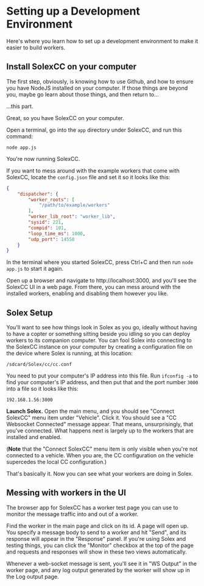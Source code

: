 # Setting up a Development Environment

Here's where you learn how to set up a development environment to make it easier to build workers.

## Install SolexCC on your computer

The first step, obviously, is knowing how to use Github, and how to ensure you have NodeJS installed on your computer. If those things are beyond you, maybe go learn about those things, and then return to...

...this part.

Great, so you have SolexCC on your computer.

Open a terminal, go into the `app` directory under SolexCC, and run this command:

`node app.js`

You're now running SolexCC.

If you want to mess around with the example workers that come with SolexCC, locate the `config.json` file and set it so it looks like this:

```json
{
    "dispatcher": {
        "worker_roots": [
            "/path/to/example/workers"
        ],
        "worker_lib_root": "worker_lib",
        "sysid": 221,
        "compid": 101,
        "loop_time_ms": 1000,
        "udp_port": 14550
    }
}

```

In the terminal where you started SolexCC, press Ctrl+C and then run `node app.js` to start it again.

Open up a browser and navigate to http://localhost:3000, and you'll see the SolexCC UI in a web page. From there, you can mess around with the installed workers, enabling and disabling them however you like.

## Solex Setup

You'll want to see how things look in Solex as you go, ideally without having to have a copter or something sitting beside you idling so you can deploy workers to its companion computer. You can fool Solex into connecting to the SolexCC instance on your computer by creating a configuration file on the device where Solex is running, at this location:

```
/sdcard/Solex/cc/cc.conf
```

You need to put your computer's IP address into this file. Run `ifconfig -a` to find your computer's IP address, and then put that and the port number `3000` into a file so it looks like this:

```
192.168.1.56:3000
```

**Launch Solex.** Open the main menu, and you should see "Connect SolexCC" menu item under "Vehicle". Click it. You should see a "CC Websocket Connected" message appear. That means, unsurprisingly, that you've connected. What happens next is largely up to the workers that are installed and enabled. 

(**Note** that the "Connect SolexCC" menu item is only visible when you're not connected to a vehicle. When you are, the CC configuration on the vehicle supercedes the local CC configuration.)

That's basically it. Now you can see what your workers are doing in Solex.

## Messing with workers in the UI

The browser app for SolexCC has a worker test page you can use to monitor the message traffic into and out of a worker. 

Find the worker in the main page and click on its id. A page will open up. You specify a message body to send to a worker and hit "Send", and its response will appear in the "Response" panel. If you're using Solex and testing things, you can click the "Monitor" checkbox at the top of the page and requests and responses will show in these two views automatically.

Whenever a web-socket message is sent, you'll see it in "WS Output" in the worker page, and any log output generated by the worker will show up in the Log output page.




